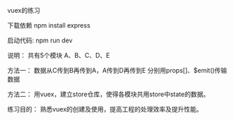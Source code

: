 vuex的练习

下载依赖
npm install express

启动代码:
npm run dev

说明：
共有5个模块
A、B、C、D、E

方法一：
数据从C传到B再传到A，A传到D再传到E
分别用props[]、$emit()传输数据

方法二：
用vuex，建立store仓库，使得各模块共用store中state的数据。

练习目的：
熟悉vuex的创建及使用，提高工程的处理效率及提升性能。